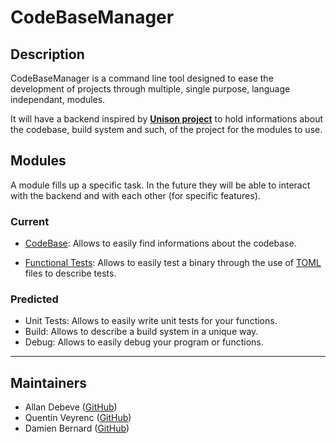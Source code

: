 # CodeBaseManager

## Description
CodeBaseManager is a command line tool designed to ease the development of projects through multiple, single purpose, language independant, modules.

It will have a backend inspired by **[Unison project](https://www.unisonweb.org/)** to hold informations about the codebase, build system and such, of the project for the modules to use.

## Modules
A module fills up a specific task. In the future they will be able to interact with the backend and with each other (for specific features).

### Current

- [CodeBase](/modules/codebase/README.md): Allows to easily find informations about the codebase.
 
- [Functional Tests](/modules/funcTests/README.md): Allows to easily test a binary through the use of [TOML](https://github.com/toml-lang/toml) files to describe tests.

### Predicted

- Unit Tests: Allows to easily write unit tests for your functions.
- Build: Allows to describe a build system in a unique way.
- Debug: Allows to easily debug your program or functions.


------------
## Maintainers

 - Allan Debeve ([GitHub](https://github.com/Gfaim))
 - Quentin Veyrenc ([GitHub](https://github.com/VrncQuentin))
 - Damien Bernard ([GitHub](https://github.com/Encorpluptit))
